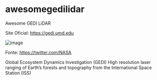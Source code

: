 # awesomegedilidar
Awesome GEDI LiDAR

Site Oficial: https://gedi.umd.edu

![image](https://user-images.githubusercontent.com/36390710/179752668-fcb95857-77e9-40e0-9acf-c44e119417a6.png)

Fonte: https://twitter.com/NASA

Global Ecosystem Dynamics Investigation (GEDI)
High resolution laser ranging of Earth’s forests and topography from the International Space Station (ISS)

